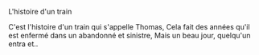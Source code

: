 L'histoire d'un train

C'est l'histoire d'un train qui s'appelle Thomas,
Cela fait des années qu'il est enfermé dans un abandonné et sinistre,
Mais un beau jour, quelqu'un entra et..

